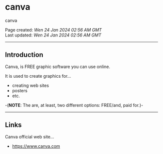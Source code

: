 # canva
canva

Page created: *Wen 24 Jan 2024 02:56 AM GMT*  
Last updated: *Wen 24 Jan 2024 02:56 AM GMT*  

-----

## Introduction

Canva, is FREE graphic software you can use online.  

It is used to create graphics for...   

- creating web sites  
- posters  
- etc.

-(**NOTE**: The are, at least, two different options: FREE/and, paid for.)-  

-----

## Links

Canva official web site...  
- https://www.canva.com  
